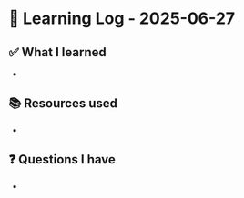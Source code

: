 # 🧠 Learning Log - 2025-06-27

## ✅ What I learned

- 

## 📚 Resources used

- 

## ❓ Questions I have

- 
